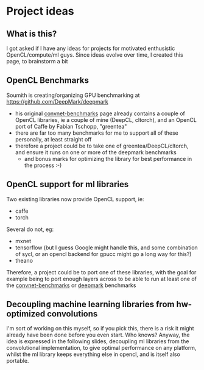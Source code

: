 # Project ideas

## What is this?

I got asked if I have any ideas for projects for motivated enthusistic OpenCL/compute/ml guys.  Since ideas evolve over time, I created this page, to brainstorm a bit

## OpenCL Benchmarks

Soumith is creating/organizing GPU benchmarking at https://github.com/DeepMark/deepmark
- his original [convnet-benchmarks](https://github.com/soumith/convnet-benchmarks) page already contains a couple of OpenCL libraries, ie a couple of mine (DeepCL, cltorch), and an OpenCL port of Caffe by Fabian Tschopp, "greentea"
- there are far too many benchmarks for me to support all of these personally, at least straight off
- therefore a project could be to take one of greentea/DeepCL/cltorch, and ensure it runs on one or more of the deepmark benchmarks
  - and bonus marks for optimizing the library for best performance in the process :-)
 
## OpenCL support for ml libraries

Two existing libraries now provide OpenCL support, ie:
- caffe
- torch

Several do not, eg:
- mxnet
- tensorflow (but I guess Google might handle this, and some combination of sycl, or an opencl backend for gpucc might go a long way for this?)
- theano

Therefore, a project could be to port one of these libraries, with the goal for example being to port enough layers across to be able to run at least one of the [convnet-benchmarks](https://github.com/soumith/convnet-benchmarks) or [deepmark](https://github.com/DeepMark/deepmark) benchmarks

## Decoupling machine learning libraries from hw-optimized convolutions

I'm sort of working on this myself, so if you pick this, there is a risk it might already have been done before you even start. Who knows? Anyway, the idea is expressed in the following slides, decoupling ml libraries from the convolutional implementation, to give optimal performance on any platform, whilst the ml library keeps everything else in opencl, and is itself also portable.



